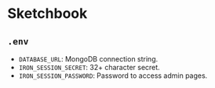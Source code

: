 # Sketchbook

## `.env`
- `DATABASE_URL`: MongoDB connection string.
- `IRON_SESSION_SECRET`: 32+ character secret.
- `IRON_SESSION_PASSWORD`: Password to access admin pages.
